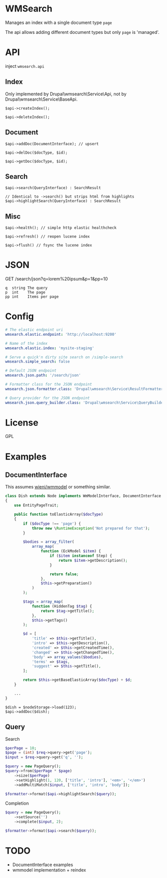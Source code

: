 # WMSearch

Manages an index with a single document type `page`

The api allows adding different document types but only `page` is 'managed'.

# API

inject `wmsearch.api`

## Index

Only implemented by Drupal\wmsearch\Service\Api, not by Drupal\wmsearch\Service\BaseApi.

`$api->createIndex();`

`$api->deleteIndex();`

## Document

`$api->addDoc(DocumentInterface); // upsert`

`$api->delDoc($docType, $id);`

`$api->getDoc($docType, $id);`

## Search

`$api->search(QueryInterface) : SearchResult`

```
// Identical to ->search() but strips html from highlights
$api->highlightSearch(QueryInterface) : SearchResult
```

## Misc

`$api->health(); // simple http elastic healthcheck`

`$api->refresh() // reopen lucene index`

`$api->flush() // fsync the lucene index`

# JSON

GET /search/json?q=lorem%20ipsum&p=1&pp=10

```
q  string The query
p  int    The page
pp int    Items per page
```
# Config

```yaml
# The elastic endpoint uri
wmsearch.elastic.endpoint: 'http://localhost:9200'

# Name of the index
wmsearch.elastic.index: 'mysite-staging'

# Serve a quick'n dirty site search on /simple-search
wmsearch.simple_search: false

# Default JSON endpoint
wmsearch.json.path: '/search/json'

# Formatter class for the JSON endpoint
wmsearch.json.formatter.class: 'Drupal\wmsearch\Service\ResultFormatter'

# Query provider for the JSON endpoint
wmsearch.json.query_builder.class: 'Drupal\wmsearch\Service\QueryBuilder'
```

# License

GPL


# Examples

## DocumentInterface

This assumes [wieni/wmmodel](https://github.com/wieni/wmmodel) or something similar.

```php
class Dish extends Node implements WmModelInterface, DocumentInterface
{
    use EntityPageTrait;

    public function toElasticArray($docType)
    {
        if ($docType !== 'page') {
            throw new \RuntimeException('Not prepared for that');
        }

        $bodies = array_filter(
            array_map(
                function (EckModel $item) {
                    if ($item instanceof Step) {
                        return $item->getDescription();
                    }

                    return false;
                },
                $this->getPreparation()
            )
        );

        $tags = array_map(
            function (HiddenTag $tag) {
                return $tag->getTitle();
            },
            $this->getTags()
        );

        $d = [
            'title' => $this->getTitle(),
            'intro' => $this->getDescription(),
            'created' => $this->getCreatedTime(),
            'changed' => $this->getChangedTime(),
            'body' => array_values($bodies),
            'terms' => $tags,
            'suggest' => $this->getTitle(),
        ];

        return $this->getBaseElasticArray($docType) + $d;
    }

    ...
}
```

```
$dish = $nodeStorage->load(123);
$api->addDoc($dish);
```

## Query

Search

```php
$perPage = 10;
$page = (int) $req->query->get('page');
$input = $req->query->get('q', '');

$query = new PageQuery();
$query->from($perPage * $page)
    ->size($perPage)
    ->setHighlight(1, 120, ['title', 'intro'], '<em>', '</em>')
    ->addMultiMatch($input, ['title', 'intro', 'body']);

$formatter->format($api->highlightSearch($query));
```

Completion

```php
$query = new PageQuery();
    ->setSource('')
    ->complete($input, 2);

$formatter->format($api->search($query));
```

# TODO

- DocumentInterface examples
- wmmodel implementation + reindex

